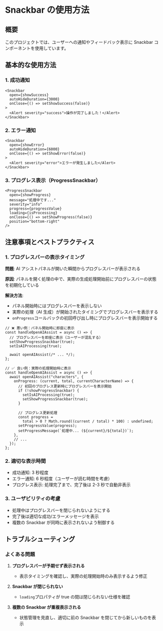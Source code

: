 # Snackbar の使用方法

## 概要

このプロジェクトでは、ユーザーへの通知やフィードバック表示に Snackbar コンポーネントを使用しています。

## 基本的な使用方法

### 1. 成功通知

```tsx
<Snackbar
  open={showSuccess}
  autoHideDuration={3000}
  onClose={() => setShowSuccess(false)}
>
  <Alert severity="success">操作が完了しました！</Alert>
</Snackbar>
```

### 2. エラー通知

```tsx
<Snackbar
  open={showError}
  autoHideDuration={6000}
  onClose={() => setShowError(false)}
>
  <Alert severity="error">エラーが発生しました</Alert>
</Snackbar>
```

### 3. プログレス表示（ProgressSnackbar）

```tsx
<ProgressSnackbar
  open={showProgress}
  message="処理中です..."
  severity="info"
  progress={progressValue}
  loading={isProcessing}
  onClose={() => setShowProgress(false)}
  position="bottom-right"
/>
```

## 注意事項とベストプラクティス

### 1. プログレスバーの表示タイミング

**問題**: AI アシストパネルが開いた瞬間からプログレスバーが表示される

**原因**: パネルを開く処理の中で、実際の生成処理開始前にプログレスバーの状態を初期化している

**解決方法**:

- パネル開始時にはプログレスバーを表示しない
- 実際の処理（AI 生成）が開始されたタイミングでプログレスバーを表示する
- `onProgress`コールバックの初回呼び出し時にプログレスバーを表示開始する

```tsx
// ❌ 悪い例：パネル開始時に即座に表示
const handleOpenAIAssist = async () => {
  // プログレスバーを即座に表示（ユーザーが混乱する）
  setShowProgressSnackbar(true);
  setIsAIProcessing(true);

  await openAIAssist(/* ... */);
};

// ✅ 良い例：実際の処理開始時に表示
const handleOpenAIAssist = async () => {
  await openAIAssist("characters", {
    onProgress: (current, total, currentCharacterName) => {
      // 初回のプログレス更新時にプログレスバーを表示開始
      if (!showProgressSnackbar) {
        setIsAIProcessing(true);
        setShowProgressSnackbar(true);
      }

      // プログレス更新処理
      const progress =
        total > 0 ? Math.round((current / total) * 100) : undefined;
      setProgressValue(progress);
      setProgressMessage(`処理中... (${current}/${total})`);
    },
    // ...
  });
};
```

### 2. 適切な表示時間

- 成功通知: 3 秒程度
- エラー通知: 6 秒程度（ユーザーが読む時間を考慮）
- プログレス表示: 処理完了まで、完了後は 2-3 秒で自動非表示

### 3. ユーザビリティの考慮

- 処理中はプログレスバーを閉じられないようにする
- 完了後は適切な成功/エラーメッセージを表示
- 複数の Snackbar が同時に表示されないよう制御する

## トラブルシューティング

### よくある問題

1. **プログレスバーが予期せず表示される**

   - 表示タイミングを確認し、実際の処理開始時のみ表示するよう修正

2. **Snackbar が閉じられない**

   - `loading`プロパティが true の間は閉じられない仕様を確認

3. **複数の Snackbar が重複表示される**
   - 状態管理を見直し、適切に前の Snackbar を閉じてから新しいものを表示
